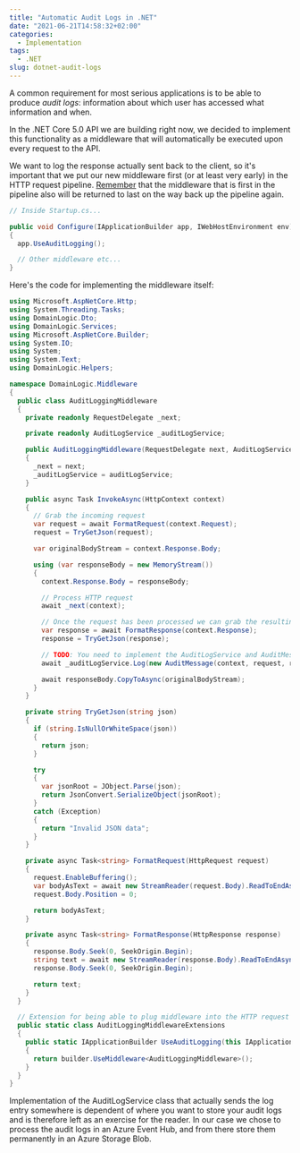 ```yaml
---
title: "Automatic Audit Logs in .NET"
date: "2021-06-21T14:58:32+02:00"
categories:
  - Implementation
tags:
  - .NET
slug: dotnet-audit-logs
---
```


A common requirement for most serious applications is to be able to produce *audit logs*: information about which user has accessed what information and when.

In the .NET Core 5.0 API we are building right now, we decided to implement this functionality as a middleware that will automatically be executed upon every request to the API.

We want to log the response actually sent back to the client, so it's important that we put our new middleware first (or at least very early) in the HTTP request pipeline. [Remember](https://docs.microsoft.com/en-us/aspnet/core/fundamentals/middleware/?view=aspnetcore-5.0) that the middleware that is first in the pipeline also will be returned to last on the way back up the pipeline again.

```csharp
// Inside Startup.cs...

public void Configure(IApplicationBuilder app, IWebHostEnvironment env)
{
  app.UseAuditLogging();

  // Other middleware etc...
}
```

Here's the code for implementing the middleware itself:

```csharp
using Microsoft.AspNetCore.Http;
using System.Threading.Tasks;
using DomainLogic.Dto;
using DomainLogic.Services;
using Microsoft.AspNetCore.Builder;
using System.IO;
using System;
using System.Text;
using DomainLogic.Helpers;

namespace DomainLogic.Middleware
{
  public class AuditLoggingMiddleware
  {
    private readonly RequestDelegate _next;

    private readonly AuditLogService _auditLogService;

    public AuditLoggingMiddleware(RequestDelegate next, AuditLogService auditLogService)
    {
      _next = next;
      _auditLogService = auditLogService;
    }

    public async Task InvokeAsync(HttpContext context)
    {
      // Grab the incoming request
      var request = await FormatRequest(context.Request);
      request = TryGetJson(request);

      var originalBodyStream = context.Response.Body;

      using (var responseBody = new MemoryStream())
      {
        context.Response.Body = responseBody;

        // Process HTTP request
        await _next(context);

        // Once the request has been processed we can grab the resulting response
        var response = await FormatResponse(context.Response);
        response = TryGetJson(response);

        // TODO: You need to implement the AuditLogService and AuditMessage classes yourself :)
        await _auditLogService.Log(new AuditMessage(context, request, response));

        await responseBody.CopyToAsync(originalBodyStream);
      }
    }

    private string TryGetJson(string json)
    {
      if (string.IsNullOrWhiteSpace(json))
      {
        return json;
      }

      try
      {
        var jsonRoot = JObject.Parse(json);
        return JsonConvert.SerializeObject(jsonRoot);
      }
      catch (Exception)
      {
        return "Invalid JSON data";
      }
    }

    private async Task<string> FormatRequest(HttpRequest request)
    {
      request.EnableBuffering();
      var bodyAsText = await new StreamReader(request.Body).ReadToEndAsync().ConfigureAwait(false);
      request.Body.Position = 0;

      return bodyAsText;
    }

    private async Task<string> FormatResponse(HttpResponse response)
    {
      response.Body.Seek(0, SeekOrigin.Begin);
      string text = await new StreamReader(response.Body).ReadToEndAsync();
      response.Body.Seek(0, SeekOrigin.Begin);

      return text;
    }
  }

  // Extension for being able to plug middleware into the HTTP request pipeline
  public static class AuditLoggingMiddlewareExtensions
  {
    public static IApplicationBuilder UseAuditLogging(this IApplicationBuilder builder)
    {
      return builder.UseMiddleware<AuditLoggingMiddleware>();
    }
  }
}
```

Implementation of the AuditLogService class that actually sends the log entry somewhere is dependent of where you want to store your audit logs and is therefore left as an exercise for the reader. In our case we chose to process the audit logs in an Azure Event Hub, and from there store them permanently in an Azure Storage Blob.
